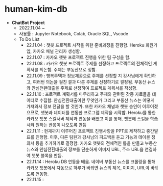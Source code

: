 # human-kim-db

- **ChatBot Project**
    + 2022.11.04 ~
    + 사용툴 : Jupyter Notebook, Colab, Oracle SQL, Vscode
    + To Do List 
        - 22.11.04 : 챗봇 프로젝트 시작을 위한 준비과정을 진행함. Heroku 회원가입, 카카오 채널 관리자 생성함.
        - 22.11.07 : 카카오 챗봇 프로젝트 진행을 위한 팀 구성을 함.
        - 22.11.08 : 카카오 챗봇 프로젝트 주제를 선정하고 프로젝트의 전체적인 계획서를 의논함. 주제는 부동산으로 정함.
        - 22.11.09 : 행복주택과 정보제공으로 주제를 선정할 지 강사님에게 확인하고, 여러번 의논을 걸친 결과 다른 주제를 선정하기로 결정됨. 부동산 뉴스와 안심전환대출을 주제로 선정하여 프로젝트 계획서를 작성함.
        - 22.11.10 : 프로젝트 계획서를 마무리하고 주제와 관련된 갖종 자료들을 데이터로 수집함. 안심전환대출이란 무엇인가 그리고 부동산 뉴스는 어떻게 가져와서 정보 전달을 할 것인가. 또한 카카오 채널과 챗봇 승인이 이루어졌으므로, 챗봇과 데이터를 연동한 프로그램 제작을 시작함. Heroku를 통한 카카오 챗봇 스킬서버 제작과 연동을 배웠고 이를 통해, 챗봇에 스킬을 학습시켜 원하는 반응이 나오도록 만듬
        - 22.11.11 : 현재까지 이루어진 프로젝트 진행사항을 PPT로 제작하고 중간발표를 진행함. 이후, 다른 팀원과 강사님의 피드백을 듣고 기능과 테이블 정의서 등을 추가하기로 결정함. 카카오 챗봇의 전체적인 틀을 만들고 부동산 뉴스와 안심전환대출의 정보를 단순하게 이미지 URL, 주소 URL을 연결하여 챗봇 블록을 만듬.
        - 22.11.14 : Heroku DB 연동을 배움. 네이버 부동산 뉴스를 크롤링을 통해 카카오 챗봇에서 자동으로 하루가 바뀌면 뉴스의 제목, 이미지, URL이 바뀌도록 연동함.
        - 22.11.15 : 